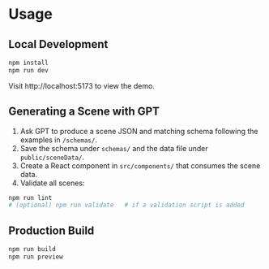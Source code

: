 # Usage

## Local Development
```bash
npm install
npm run dev
```
Visit http://localhost:5173 to view the demo.

## Generating a Scene with GPT
1. Ask GPT to produce a scene JSON and matching schema following the examples in `/schemas/`.
2. Save the schema under `schemas/` and the data file under `public/sceneData/`.
3. Create a React component in `src/components/` that consumes the scene data.
4. Validate all scenes:
```bash
npm run lint
# (optional) npm run validate   # if a validation script is added
```

## Production Build
```bash
npm run build
npm run preview
```
